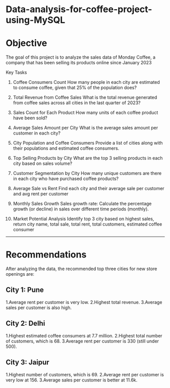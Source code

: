 # Data-analysis-for-coffee-project-using-MySQL

# Objective
The goal of this project is to analyze the sales data of Monday Coffee, a company that has been selling its products online since January 2023

Key Tasks

1. Coffee Consumers Count
How many people in each city are estimated to consume coffee, given that 25% of the population does?

2. Total Revenue from Coffee Sales
What is the total revenue generated from coffee sales across all cities in the last quarter of 2023?

3. Sales Count for Each Product
How many units of each coffee product have been sold?

4. Average Sales Amount per City
What is the average sales amount per customer in each city?

5. City Population and Coffee Consumers
Provide a list of cities along with their populations and estimated coffee consumers.

6. Top Selling Products by City
What are the top 3 selling products in each city based on sales volume?

7. Customer Segmentation by City
How many unique customers are there in each city who have purchased coffee products?

8. Average Sale vs Rent
Find each city and their average sale per customer and avg rent per customer

9. Monthly Sales Growth
Sales growth rate: Calculate the percentage growth (or decline) in sales over different time periods (monthly).

10. Market Potential Analysis
Identify top 3 city based on highest sales, return city name, total sale, total rent, total customers, estimated coffee consumer
---
# Recommendations
After analyzing the data, the recommended top three cities for new store openings are:

City 1: Pune
--
1.Average rent per customer is very low.
2.Highest total revenue.
3.Average sales per customer is also high.

City 2: Delhi
--
1.Highest estimated coffee consumers at 7.7 million.
2.Highest total number of customers, which is 68.
3.Average rent per customer is 330 (still under 500).

City 3: Jaipur
--
1.Highest number of customers, which is 69.
2.Average rent per customer is very low at 156.
3.Average sales per customer is better at 11.6k.

